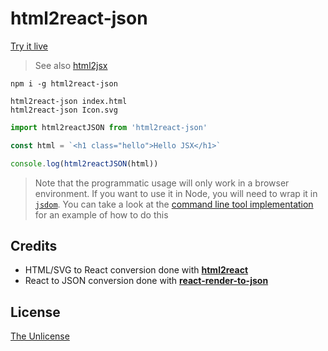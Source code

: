 # html2react-json

[Try it live](https://xaviervia.github.io/html2react-json/)

> See also [html2jsx](https://github.com/xaviervia/html2jsx)

```
npm i -g html2react-json

html2react-json index.html
html2react-json Icon.svg
```

```javascript
import html2reactJSON from 'html2react-json'

const html = `<h1 class="hello">Hello JSX</h1>`

console.log(html2reactJSON(html))
```

> Note that the programmatic usage will only work in a browser environment. If you want to use it in Node, you will need to wrap it in [`jsdom`](https://github.com/tmpvar/jsdom). You can take a look at the [command line tool implementation](bin/html2react-json.js) for an example of how to do this

## Credits

- HTML/SVG to React conversion done with [**html2react**](https://github.com/Deschtex/html2react)
- React to JSON conversion done with [**react-render-to-json**](https://github.com/gorangajic/react-render-to-json)

## License

[The Unlicense](LICENSE)
